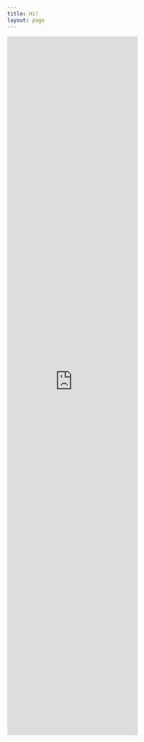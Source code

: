 ```yaml
---
title: Hi!
layout: page
---
```


<iframe class="form-block" src="https://docs.google.com/forms/d/1giqehpBLBvnr-eSxCM4ewTWQlGirYjnQYY5ExDexOWA/viewform?embedded=true" height="1600" frameborder="0">Loading...</iframe>
